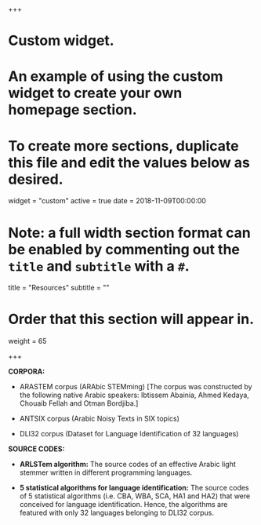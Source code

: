 +++
# Custom widget.
# An example of using the custom widget to create your own homepage section.
# To create more sections, duplicate this file and edit the values below as desired.
widget = "custom"
active = true
date = 2018-11-09T00:00:00

# Note: a full width section format can be enabled by commenting out the `title` and `subtitle` with a `#`.
title = "Resources"
subtitle = ""

# Order that this section will appear in.
weight = 65

+++

**CORPORA:**

- ARASTEM corpus (ARAbic STEMming) [The corpus was constructed by the following native Arabic speakers: Ibtissem Abainia, Ahmed Kedaya, Chouaib Fellah and Otman Bordjiba.]

- ANTSIX corpus (Arabic Noisy Texts in SIX topics)

- DLI32 corpus (Dataset for Language Identification of 32 languages)

**SOURCE CODES:**

- **ARLSTem algorithm:** The source codes of an effective Arabic light stemmer written in different programming languages.

- **5 statistical algorithms for language identification:** The source codes of 5 statistical algorithms (i.e. CBA, WBA, SCA, HA1 and HA2) that were conceived for language identification. Hence, the algorithms are featured with only 32 languages belonging to DLI32 corpus.
